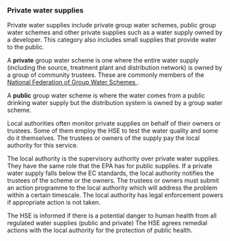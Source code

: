 ###  Private water supplies

Private water supplies include private group water schemes, public group water
schemes and other private supplies such as a water supply owned by a
developer. This category also includes small supplies that provide water to
the public.

A **private** group water scheme is one where the entire water supply
(including the source, treatment plant and distribution network) is owned by a
group of community trustees. These are commonly members of the [ National
Federation of Group Water Schemes ](http://www.nfgws.ie/Home) .

A **public** group water scheme is where the water comes from a public
drinking water supply but the distribution system is owned by a group water
scheme.

Local authorities often monitor private supplies on behalf of their owners or
trustees. Some of them employ the HSE to test the water quality and some do it
themselves. The trustees or owners of the supply pay the local authority for
this service.

The local authority is the supervisory authority over private water supplies.
They have the same role that the EPA has for public supplies. If a private
water supply falls below the EC standards, the local authority notifies the
trustees of the scheme or the owners. The trustees or owners must submit an
action programme to the local authority which will address the problem within
a certain timescale. The local authority has legal enforcement powers if
appropriate action is not taken.

The HSE is informed if there is a potential danger to human health from all
regulated water supplies (public and private) The HSE agrees remedial actions
with the local authority for the protection of public health.
